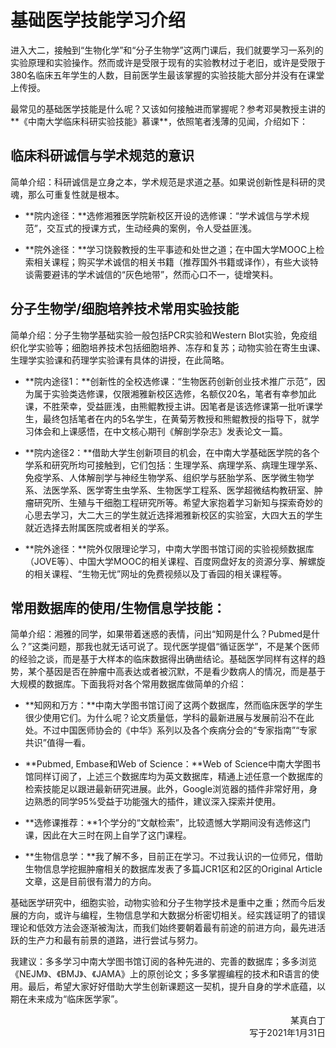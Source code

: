 # 基础医学技能学习介绍

进入大二，接触到“生物化学”和“分子生物学”这两门课后，我们就要学习一系列的实验原理和实验操作。然而或许是受限于现有的实验教材过于老旧，或许是受限于380名临床五年学生的人数，目前医学生最该掌握的实验技能大部分并没有在课堂上传授。

最常见的基础医学技能是什么呢？又该如何接触进而掌握呢？参考邓昊教授主讲的**《中南大学临床科研实验技能》慕课**，依照笔者浅薄的见闻，介绍如下：

## 临床科研诚信与学术规范的意识

简单介绍：科研诚信是立身之本，学术规范是求道之基。如果说创新性是科研的灵魂，那么可重复性就是根本。

+ **院内途径：**选修湘雅医学院新校区开设的选修课：“学术诚信与学术规范”，交互式的授课方式，生动经典的案例，令人受益匪浅。

+ **院外途径：**学习饶毅教授的生平事迹和处世之道；在中国大学MOOC上检索相关课程；购买学术诚信的相关书籍（推荐国外书籍或译作），有些大谈特谈需要避讳的学术诚信的“灰色地带”，然而心口不一，徒增笑料。

## 分子生物学/细胞培养技术常用实验技能

简单介绍：分子生物学基础实验一般包括PCR实验和Western Blot实验，免疫组织化学实验等；细胞培养技术包括细胞培养、冻存和复苏；动物实验在寄生虫课、生理学实验课和药理学实验课有具体的讲授，在此简略。

+ **院内途径1：**创新性的全校选修课：“生物医药创新创业技术推广示范”，因为属于实验类选修课，仅限湘雅新校区选修，名额仅20名，笔者有幸参加此课，不胜荣幸，受益匪浅，由熊鲲教授主讲。因笔者是该选修课第一批听课学生，最终包括笔者在内的5名学生，在黄菊芳教授和熊鲲教授的指导下，就学习体会和上课感悟，在中文核心期刊《解剖学杂志》发表论文一篇。

+ **院内途径2：**借助大学生创新项目的机会，在中南大学基础医学院的各个学系和研究所均可接触到，它们包括：生理学系、病理学系、病理生理学系、免疫学系、人体解剖学与神经生物学系、组织学与胚胎学系、医学微生物学系、法医学系、医学寄生虫学系、生物医学工程系、医学超微结构教研室、肿瘤研究所、生殖与干细胞工程研究所等。希望大家抱着学习新知与探索奇妙的心思去学习，大二大三的学生就近选择湘雅新校区的实验室，大四大五的学生就近选择去附属医院或者相关的学系。

+ **院外途径：**院外仅限理论学习，中南大学图书馆订阅的实验视频数据库（JOVE等）、中国大学MOOC的相关课程、百度网盘好友的资源分享、解螺旋的相关课程、“生物无忧”网址的免费视频以及丁香园的相关课程等。

## 常用数据库的使用/生物信息学技能：

简单介绍：湘雅的同学，如果带着迷惑的表情，问出“知网是什么？Pubmed是什么？”这类问题，那我也就无话可说了。现代医学提倡“循证医学”，不是某个医师的经验之谈，而是基于大样本的临床数据得出确凿结论。基础医学同样有这样的趋势，某个基因是否在肿瘤中高表达或者被沉默，不是看少数病人的情况，而是基于大规模的数据库。下面我将对各个常用数据库做简单的介绍：

+ **知网和万方：**中南大学图书馆订阅了这两个数据库，然而临床医学的学生很少使用它们。为什么呢？论文质量低，学科的最新进展与发展前沿不在此处。不过中国医师协会的《中华》系列以及各个疾病分会的“专家指南”“专家共识”值得一看。

+ **Pubmed, Embase和Web of Science：**Web of Science中南大学图书馆同样订阅了，上述三个数据库均为英文数据库，精通上述任意一个数据库的检索技能足以跟进最新研究进展。此外，Google浏览器的插件非常好用，身边熟悉的同学95%受益于功能强大的插件，建议深入探索并使用。

+ **选修课推荐：**1个学分的“文献检索”，比较遗憾大学期间没有选修这门课，因此在大三时在网上自学了这门课程。

+ **生物信息学：**我了解不多，目前正在学习。不过我认识的一位师兄，借助生物信息学挖掘肿瘤相关的数据库发表了多篇JCR1区和2区的Original Article文章，这是目前很有潜力的方向。

基础医学研究中，细胞实验，动物实验和分子生物学技术是重中之重；然而今后发展的方向，或许与编程，生物信息学和大数据分析密切相关。经实践证明了的错误理论和低效方法会逐渐被淘汰，而我们始终要朝着最有前途的前进方向，最先进活跃的生产力和最有前景的道路，进行尝试与努力。

我建议：多多学习中南大学图书馆订阅的各种先进的、完善的数据库；多多浏览《NEJM》、《BMJ》、《JAMA》上的原创论文；多多掌握编程的技术和R语言的使用。最后，希望大家好好借助大学生创新课题这一契机，提升自身的学术底蕴，以期在未来成为“临床医学家”。

<p align="right">某真白丁<br/>写于2021年1月31日</p>